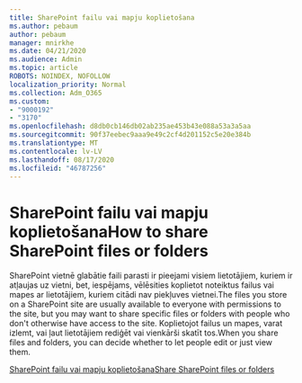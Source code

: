 ```yaml
---
title: SharePoint failu vai mapju koplietošana
ms.author: pebaum
author: pebaum
manager: mnirkhe
ms.date: 04/21/2020
ms.audience: Admin
ms.topic: article
ROBOTS: NOINDEX, NOFOLLOW
localization_priority: Normal
ms.collection: Adm_O365
ms.custom:
- "9000192"
- "3170"
ms.openlocfilehash: d8db0cb146db02ab235ae453b43e088a53a3a5aa
ms.sourcegitcommit: 90f37eebec9aaa9e49c2cf4d201152c5e20e384b
ms.translationtype: MT
ms.contentlocale: lv-LV
ms.lasthandoff: 08/17/2020
ms.locfileid: "46787256"
---
```

# <a name="how-to-share-sharepoint-files-or-folders"></a><span data-ttu-id="fd962-102">SharePoint failu vai mapju koplietošana</span><span class="sxs-lookup"><span data-stu-id="fd962-102">How to share SharePoint files or folders</span></span>

<span data-ttu-id="fd962-103">SharePoint vietnē glabātie faili parasti ir pieejami visiem lietotājiem, kuriem ir atļaujas uz vietni, bet, iespējams, vēlēsities koplietot noteiktus failus vai mapes ar lietotājiem, kuriem citādi nav piekļuves vietnei.</span><span class="sxs-lookup"><span data-stu-id="fd962-103">The files you store on a SharePoint site are usually available to everyone with permissions to the site, but you may want to share specific files or folders with people who don't otherwise have access to the site.</span></span> <span data-ttu-id="fd962-104">Koplietojot failus un mapes, varat izlemt, vai ļaut lietotājiem rediģēt vai vienkārši skatīt tos.</span><span class="sxs-lookup"><span data-stu-id="fd962-104">When you share files and folders, you can decide whether to let people edit or just view them.</span></span>

[<span data-ttu-id="fd962-105">SharePoint failu vai mapju koplietošana</span><span class="sxs-lookup"><span data-stu-id="fd962-105">Share SharePoint files or folders</span></span>](https://support.office.com/article/1fe37332-0f9a-4719-970e-d2578da4941c)